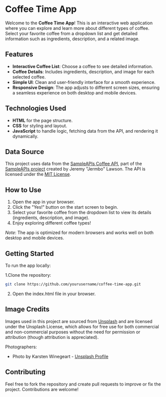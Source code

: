 # Coffee Time App

Welcome to the **Coffee Time App**! This is an interactive web application where you can explore and learn more about different types of coffee. Select your favorite coffee from a dropdown list and get detailed information such as ingredients, description, and a related image.

## Features

-   **Interactive Coffee List**: Choose a coffee to see detailed information.
-   **Coffee Details**: Includes ingredients, description, and image for each selected coffee.
-   **Simple UI**: Clean and user-friendly interface for a smooth experience.
-   **Responsive Design**: The app adjusts to different screen sizes, ensuring a seamless experience on both desktop and mobile devices.

## Technologies Used

-   **HTML** for the page structure.
-   **CSS** for styling and layout.
-   **JavaScript** to handle logic, fetching data from the API, and rendering it dynamically.

## Data Source

This project uses data from the [SampleAPIs Coffee API](https://sampleapis.com/api-list/coffee), part of the [SampleAPIs project](https://github.com/jermbo/SampleAPIs) created by Jeremy "Jermbo" Lawson. The API is licensed under the [MIT License](https://github.com/jermbo/SampleAPIs/blob/main/LICENSE).

## How to Use

1. Open the app in your browser.
2. Click the "Yes!" button on the start screen to begin.
3. Select your favorite coffee from the dropdown list to view its details (ingredients, description, and image).
4. Enjoy exploring different coffee types!

_Note_: The app is optimized for modern browsers and works well on both desktop and mobile devices.

## Getting Started

To run the app locally:

1.Clone the repository:

```bash
git clone https://github.com/yourusername/coffee-time-app.git
```

2. Open the index.html file in your browser.

## Image Credits

Images used in this project are sourced from [Unsplash](https://unsplash.com/) and are licensed under the Unsplash License, which allows for free use for both commercial and non-commercial purposes without the need for permission or attribution (though attribution is appreciated).

Photographers:

-   Photo by Karsten Winegeart - [Unsplash Profile](https://unsplash.com/@karsten116)

## Contributing

Feel free to fork the repository and create pull requests to improve or fix the project. Contributions are welcome!
